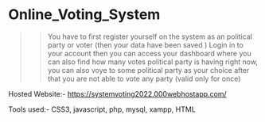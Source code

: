 # Online_Voting_System

>> You have to first register yourself on the system as an political party or voter (then your data have been saved )
>>  Login in to your account then you can access your dashboard where you can also find how many votes  political party is having right now,
>>  you can also voye to some political party as your choice after that you are not able to vote any party (valid only for once)

Hosted Website:- https://systemvoting2022.000webhostapp.com/

Tools used:- CSS3, javascript, php, mysql, xampp, HTML
